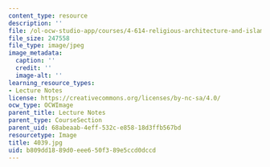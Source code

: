 ```yaml
---
content_type: resource
description: ''
file: /ol-ocw-studio-app/courses/4-614-religious-architecture-and-islamic-cultures-fall-2002/b809dd1889d0eee650f389e5ccd0dccd_4039.jpg
file_size: 247558
file_type: image/jpeg
image_metadata:
  caption: ''
  credit: ''
  image-alt: ''
learning_resource_types:
- Lecture Notes
license: https://creativecommons.org/licenses/by-nc-sa/4.0/
ocw_type: OCWImage
parent_title: Lecture Notes
parent_type: CourseSection
parent_uid: 68abeaab-4eff-532c-e858-18d3ffb567bd
resourcetype: Image
title: 4039.jpg
uid: b809dd18-89d0-eee6-50f3-89e5ccd0dccd
---
```

